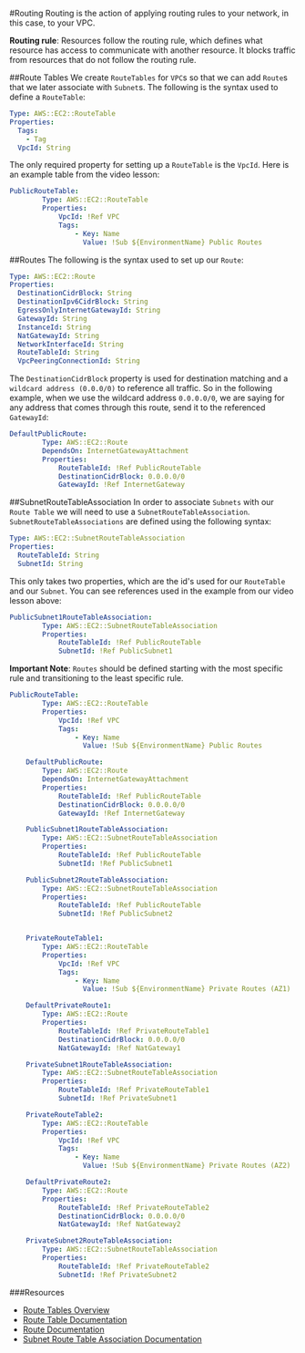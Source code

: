 #Routing
Routing is the action of applying routing rules to your network, in this case, to your VPC.

**Routing rule**: Resources follow the routing rule, which defines what resource has access to communicate with another resource. It blocks traffic from resources that do not follow the routing rule.

##Route Tables
We create ```RouteTables``` for ```VPC```s so that we can add ```Route```s that we later associate with ```Subnet```s. The following is the syntax used to define a ```RouteTable```:

```yaml
Type: AWS::EC2::RouteTable
Properties: 
  Tags: 
    - Tag
  VpcId: String
```

The only required property for setting up a ```RouteTable``` is the ```VpcId```. Here is an example table from the video lesson:

```yaml
PublicRouteTable:
        Type: AWS::EC2::RouteTable
        Properties: 
            VpcId: !Ref VPC
            Tags: 
                - Key: Name 
                  Value: !Sub ${EnvironmentName} Public Routes
```
##Routes
The following is the syntax used to set up our ```Route```:

```yaml
Type: AWS::EC2::Route
Properties: 
  DestinationCidrBlock: String
  DestinationIpv6CidrBlock: String
  EgressOnlyInternetGatewayId: String
  GatewayId: String
  InstanceId: String
  NatGatewayId: String
  NetworkInterfaceId: String
  RouteTableId: String
  VpcPeeringConnectionId: String
```

The ```DestinationCidrBlock``` property is used for destination matching and a ```wildcard address (0.0.0/0)``` to reference all traffic. So in the following example, when we use the wildcard address ```0.0.0.0/0```, we are saying for any address that comes through this route, send it to the referenced ```GatewayId```:

```yaml
DefaultPublicRoute: 
        Type: AWS::EC2::Route
        DependsOn: InternetGatewayAttachment
        Properties: 
            RouteTableId: !Ref PublicRouteTable
            DestinationCidrBlock: 0.0.0.0/0
            GatewayId: !Ref InternetGateway
```

##SubnetRouteTableAssociation
In order to associate ```Subnets``` with our ```Route Table``` we will need to use a ```SubnetRouteTableAssociation```. ```SubnetRouteTableAssociations``` are defined using the following syntax:

```yaml
Type: AWS::EC2::SubnetRouteTableAssociation
Properties: 
  RouteTableId: String
  SubnetId: String
```

This only takes two properties, which are the id's used for our ```RouteTable``` and our ```Subnet```. You can see references used in the example from our video lesson above:

```yaml
PublicSubnet1RouteTableAssociation:
        Type: AWS::EC2::SubnetRouteTableAssociation
        Properties:
            RouteTableId: !Ref PublicRouteTable
            SubnetId: !Ref PublicSubnet1
```

**Important Note**: ```Routes``` should be defined starting with the most specific rule and transitioning to the least specific rule.

```yaml
PublicRouteTable:
        Type: AWS::EC2::RouteTable
        Properties: 
            VpcId: !Ref VPC
            Tags: 
                - Key: Name 
                  Value: !Sub ${EnvironmentName} Public Routes

    DefaultPublicRoute: 
        Type: AWS::EC2::Route
        DependsOn: InternetGatewayAttachment
        Properties: 
            RouteTableId: !Ref PublicRouteTable
            DestinationCidrBlock: 0.0.0.0/0
            GatewayId: !Ref InternetGateway

    PublicSubnet1RouteTableAssociation:
        Type: AWS::EC2::SubnetRouteTableAssociation
        Properties:
            RouteTableId: !Ref PublicRouteTable
            SubnetId: !Ref PublicSubnet1

    PublicSubnet2RouteTableAssociation:
        Type: AWS::EC2::SubnetRouteTableAssociation
        Properties:
            RouteTableId: !Ref PublicRouteTable
            SubnetId: !Ref PublicSubnet2


    PrivateRouteTable1:
        Type: AWS::EC2::RouteTable
        Properties: 
            VpcId: !Ref VPC
            Tags: 
                - Key: Name 
                  Value: !Sub ${EnvironmentName} Private Routes (AZ1)

    DefaultPrivateRoute1:
        Type: AWS::EC2::Route
        Properties:
            RouteTableId: !Ref PrivateRouteTable1
            DestinationCidrBlock: 0.0.0.0/0
            NatGatewayId: !Ref NatGateway1

    PrivateSubnet1RouteTableAssociation:
        Type: AWS::EC2::SubnetRouteTableAssociation
        Properties:
            RouteTableId: !Ref PrivateRouteTable1
            SubnetId: !Ref PrivateSubnet1

    PrivateRouteTable2:
        Type: AWS::EC2::RouteTable
        Properties: 
            VpcId: !Ref VPC
            Tags: 
                - Key: Name 
                  Value: !Sub ${EnvironmentName} Private Routes (AZ2)

    DefaultPrivateRoute2:
        Type: AWS::EC2::Route
        Properties:
            RouteTableId: !Ref PrivateRouteTable2
            DestinationCidrBlock: 0.0.0.0/0
            NatGatewayId: !Ref NatGateway2

    PrivateSubnet2RouteTableAssociation:
        Type: AWS::EC2::SubnetRouteTableAssociation
        Properties:
            RouteTableId: !Ref PrivateRouteTable2
            SubnetId: !Ref PrivateSubnet2

```

###Resources
* [Route Tables Overview](https://docs.aws.amazon.com/vpc/latest/userguide/VPC_Route_Tables.html)
* [Route Table Documentation](https://docs.aws.amazon.com/AWSCloudFormation/latest/UserGuide/aws-resource-ec2-route-table.html)
* [Route Documentation](https://docs.aws.amazon.com/AWSCloudFormation/latest/UserGuide/aws-resource-ec2-route.html)
* [Subnet Route Table Association Documentation](https://docs.aws.amazon.com/AWSCloudFormation/latest/UserGuide/aws-resource-ec2-subnet-route-table-assoc.html)
